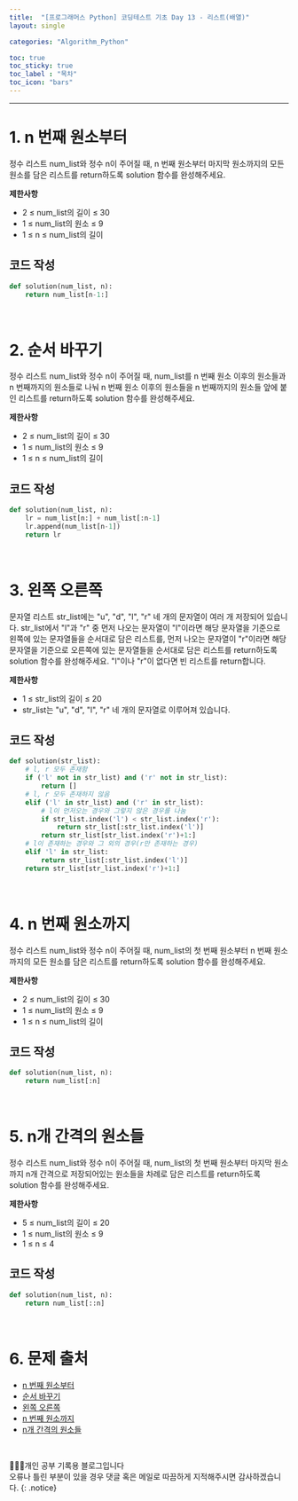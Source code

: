 ```yaml
---
title:  "[프로그래머스 Python] 코딩테스트 기초 Day 13 - 리스트(배열)"
layout: single

categories: "Algorithm_Python"

toc: true
toc_sticky: true
toc_label : "목차"
toc_icon: "bars"
---
```


***

# 1. n 번째 원소부터
정수 리스트 num_list와 정수 n이 주어질 때, n 번째 원소부터 마지막 원소까지의 모든 원소를 담은 리스트를 return하도록 solution 함수를 완성해주세요.

**제한사항**
- 2 ≤ num_list의 길이 ≤ 30
- 1 ≤ num_list의 원소 ≤ 9
- 1 ≤ n ≤ num_list의 길이

## 코드 작성
```python
def solution(num_list, n):
    return num_list[n-1:]
```

<br>

# 2. 순서 바꾸기
정수 리스트 num_list와 정수 n이 주어질 때, num_list를 n 번째 원소 이후의 원소들과 n 번째까지의 원소들로 나눠 n 번째 원소 이후의 원소들을 n 번째까지의 원소들 앞에 붙인 리스트를 return하도록 solution 함수를 완성해주세요.

**제한사항**
- 2 ≤ num_list의 길이 ≤ 30
- 1 ≤ num_list의 원소 ≤ 9
- 1 ≤ n ≤ num_list의 길이

## 코드 작성
```python
def solution(num_list, n):
    lr = num_list[n:] + num_list[:n-1]
    lr.append(num_list[n-1])
    return lr
```

<br>

# 3. 왼쪽 오른쪽
문자열 리스트 str_list에는 "u", "d", "l", "r" 네 개의 문자열이 여러 개 저장되어 있습니다. str_list에서 "l"과 "r" 중 먼저 나오는 문자열이 "l"이라면 해당 문자열을 기준으로 왼쪽에 있는 문자열들을 순서대로 담은 리스트를, 먼저 나오는 문자열이 "r"이라면 해당 문자열을 기준으로 오른쪽에 있는 문자열들을 순서대로 담은 리스트를 return하도록 solution 함수를 완성해주세요. "l"이나 "r"이 없다면 빈 리스트를 return합니다.

**제한사항**
- 1 ≤ str_list의 길이 ≤ 20
- str_list는 "u", "d", "l", "r" 네 개의 문자열로 이루어져 있습니다.

## 코드 작성
```python
def solution(str_list):
    # l, r 모두 존재함
    if ('l' not in str_list) and ('r' not in str_list):
        return []
    # l, r 모두 존재하지 않음
    elif ('l' in str_list) and ('r' in str_list):
        # l이 먼저오는 경우와 그렇지 않은 경우를 나눔
        if str_list.index('l') < str_list.index('r'):
            return str_list[:str_list.index('l')]
        return str_list[str_list.index('r')+1:]
    # l이 존재하는 경우와 그 외의 경우(r만 존재하는 경우)
    elif 'l' in str_list:
        return str_list[:str_list.index('l')]
    return str_list[str_list.index('r')+1:]
```

<br>

# 4. n 번째 원소까지
정수 리스트 num_list와 정수 n이 주어질 때, num_list의 첫 번째 원소부터 n 번째 원소까지의 모든 원소를 담은 리스트를 return하도록 solution 함수를 완성해주세요.

**제한사항**
- 2 ≤ num_list의 길이 ≤ 30
- 1 ≤ num_list의 원소 ≤ 9
- 1 ≤ n ≤ num_list의 길이

## 코드 작성
```python
def solution(num_list, n):
    return num_list[:n]
```

<br>

# 5. n개 간격의 원소들
정수 리스트 num_list와 정수 n이 주어질 때, num_list의 첫 번째 원소부터 마지막 원소까지 n개 간격으로 저장되어있는 원소들을 차례로 담은 리스트를 return하도록 solution 함수를 완성해주세요.

**제한사항**
- 5 ≤ num_list의 길이 ≤ 20
- 1 ≤ num_list의 원소 ≤ 9
- 1 ≤ n ≤ 4

## 코드 작성
```python
def solution(num_list, n):
    return num_list[::n]
```

<br>

# 6. 문제 출처
- [n 번째 원소부터](https://school.programmers.co.kr/learn/courses/30/lessons/181892)
- [순서 바꾸기](https://school.programmers.co.kr/learn/courses/30/lessons/181891)
- [왼쪽 오른쪽](https://school.programmers.co.kr/learn/courses/30/lessons/181890)
- [n 번째 원소까지](https://school.programmers.co.kr/learn/courses/30/lessons/181889)
- [n개 간격의 원소들](https://school.programmers.co.kr/learn/courses/30/lessons/181888)

<br>

👩🏻‍💻개인 공부 기록용 블로그입니다
<br>오류나 틀린 부분이 있을 경우 댓글 혹은 메일로 따끔하게 지적해주시면 감사하겠습니다.
{: .notice}